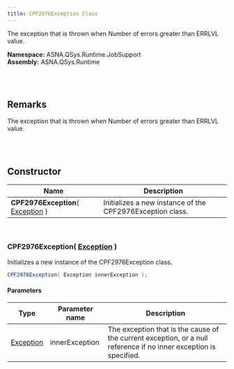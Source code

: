 ```yaml
---
title: CPF2976Exception Class
---
```


The exception that is thrown when Number of errors greater than ERRLVL value.

**Namespace:** ASNA.QSys.Runtime.JobSupport <br/>
**Assembly:** ASNA.QSys.Runtime

<br>
<br>

## Remarks

The exception that is thrown when Number of errors greater than ERRLVL value.

[//]: # ($$TODO: Complete the Remarks section.)

<br>
<br>

## Constructor

| Name |  Description 
| --- | --- 
| **CPF2976Exception**( [Exception](https://docs.microsoft.com/en-us/dotnet/api/system.exception) ) | Initializes a new instance of the CPF2976Exception class.

<br>

### CPF2976Exception( [Exception](https://docs.microsoft.com/en-us/dotnet/api/system.exception) )

Initializes a new instance of the CPF2976Exception class.

```cs
CPF2976Exception( Exception innerException );
```

#### Parameters

| Type | Parameter name | Description
| --- | --- | ---
| [Exception](https://docs.microsoft.com/en-us/dotnet/api/system.exception) | innerException | The exception that is the cause of the current exception, or a null reference if no inner exception is specified. 

<br>


<br>
<br>

